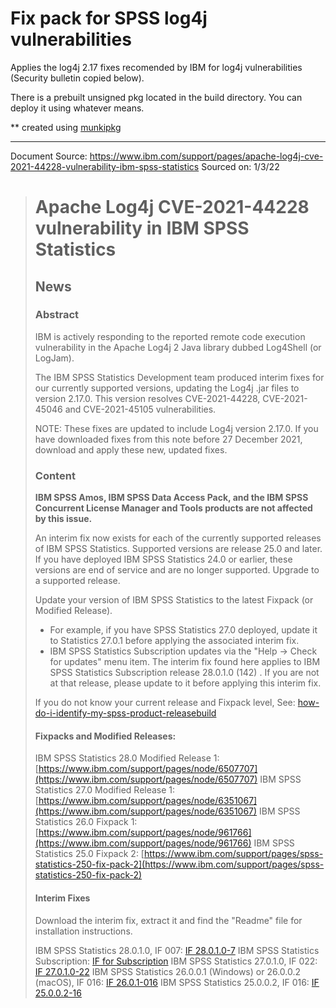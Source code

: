 # Fix pack for SPSS log4j vulnerabilities

Applies the log4j 2.17 fixes recomended by IBM for log4j vulnerabilities (Security bulletin copied below).

There is a prebuilt unsigned pkg located in the build directory. You can deploy it using whatever means.

** created using [munkipkg](https://github.com/munki/munki-pkg)

---

Document Source: https://www.ibm.com/support/pages/apache-log4j-cve-2021-44228-vulnerability-ibm-spss-statistics
Sourced on: 1/3/22

> # Apache Log4j CVE-2021-44228 vulnerability in IBM SPSS Statistics
>
> ## News
>
> ### Abstract
>
> IBM is actively responding to the reported remote code execution vulnerability in the Apache Log4j 2 Java library dubbed Log4Shell (or LogJam).
>
> The IBM SPSS Statistics Development team produced interim fixes for our currently supported versions, updating the Log4j .jar files to version 2.17.0. This version resolves CVE-2021-44228, CVE-2021-45046 and CVE-2021-45105 vulnerabilities.
>
> NOTE: These fixes are updated to include Log4j version 2.17.0. If you have downloaded fixes from this note before 27 December 2021, download and apply these new, updated fixes.
>
> ### Content
> **IBM SPSS Amos, IBM SPSS Data Access Pack, and the IBM SPSS Concurrent License Manager and Tools products are not affected by this issue.**
>
> An interim fix now exists for each of the currently supported releases of IBM SPSS Statistics. Supported versions are release 25.0 and later.  If you have deployed IBM SPSS Statistics 24.0 or earlier, these versions are end of service and are no longer supported.  Upgrade to a supported release.
>
> Update your version of IBM SPSS Statistics to the latest Fixpack (or Modified Release).
> * For example, if you have SPSS Statistics 27.0 deployed, update it to Statistics 27.0.1 before applying the associated interim fix.
> * IBM SPSS Statistics Subscription updates via the "Help -> Check for updates" menu item.  The interim fix found here applies to IBM SPSS Statistics Subscription release 28.0.1.0 (142) . If you are not at that release, please update to it before applying this interim fix.
>
> If you do not know your current release and Fixpack level,
> See: [how-do-i-identify-my-spss-product-releasebuild](https://www.ibm.com/support/pages/how-do-i-identify-my-spss-product-releasebuild)
>
> #### Fixpacks and Modified Releases:
> IBM SPSS Statistics 28.0 Modified Release 1: [https://www.ibm.com/support/pages/node/6507707](https://www.ibm.com/support/pages/node/6507707)
> IBM SPSS Statistics 27.0 Modified Release 1: [https://www.ibm.com/support/pages/node/6351067](https://www.ibm.com/support/pages/node/6351067)
> IBM SPSS Statistics 26.0 Fixpack 1: [https://www.ibm.com/support/pages/node/961766](https://www.ibm.com/support/pages/node/961766)
> IBM SPSS Statistics 25.0 Fixpack 2: [https://www.ibm.com/support/pages/spss-statistics-250-fix-pack-2](https://www.ibm.com/support/pages/spss-statistics-250-fix-pack-2)
>
> #### Interim Fixes
> Download the interim fix, extract it and find the "Readme" file for installation instructions.
>
> IBM SPSS Statistics 28.0.1.0, IF 007:  [IF 28.0.1.0-7](https://www.ibm.com/support/fixcentral/quickorder?product=ibm%2FInformation+Management%2FSPSS+Statistics&fixids=28.0.1-IM-S28STATC-ALL-IF007&source=SAR)
> IBM SPSS Statistics Subscription:  [IF for Subscription](https://www.ibm.com/support/fixcentral/quickorder?product=ibm%2FInformation+Management%2FSPSS+Statistics&fixids=Sub-IM-S28STATC-ALL-IF003&source=SAR)
> IBM SPSS Statistics 27.0.1.0, IF 022:  [IF 27.0.1.0-22](https://www.ibm.com/support/fixcentral/quickorder?product=ibm%2FInformation+Management%2FSPSS+Statistics&fixids=27.0.1-IM-S27STATC-ALL-IF022&source=SAR)
> IBM SPSS Statistics 26.0.0.1 (Windows) or 26.0.0.2 (macOS), IF 016:  [IF 26.0.1-016](https://www.ibm.com/support/fixcentral/quickorder?product=ibm%2FInformation+Management%2FSPSS+Statistics&fixids=26.0-IM-S26STAT-ALL-FP001-IF016&source=SAR)
> IBM SPSS Statistics 25.0.0.2, IF 016:  [IF 25.0.0.2-16](https://www.ibm.com/support/fixcentral/quickorder?product=ibm%2FInformation+Management%2FSPSS+Statistics&fixids=25.0-IM-S25STAT-ALL-FP002-IF016&source=SAR)

